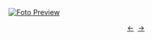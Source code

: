 [![Foto Preview](preview/n240.avif)](https://20essentials.github.io/project-000-240)

<div align="center" style="display: flex; justify-content: center;">
  <a  href="https://github.com/20essentials/project-000-239" target="_blank">&#8592;</a>
  &nbsp;&nbsp;
  <a  href="https://github.com/20essentials/project-000-241" target="_blank">&#8594;</a>
</div>
